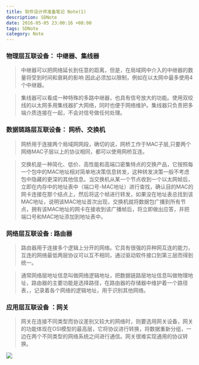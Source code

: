 ```yaml
---
title: 软件设计师准备笔记 Note(1)
description: SDNote
date: 2016-05-05 23:00:16 +08:00
tags: SDNote
category: Note
---
```




### 物理层互联设备： 中继器、集线器   

>中继器可以把网络延长到任意的距离，但是，在局域网中介入的中继器的数量将受到时间和衰耗的影响
因此必须加以限制，例如在以太网中最多使用4个中继器。

>集线器可以看成一种特殊的多路中继器，也具有信号放大的功能。使用双绞线的以太网多用集线器扩大网络，同时也便于网络维护。集线器只负责把多端介质连接在一起，不会对信号做任何处理。

### 数据链路层互联设备： 网桥、交换机

>网桥用于连接两个局域网网段，确切的说，网桥工作于MAC子层,只要两个网络MAC子层以上的协议相同，都可以使用网桥互连。

>交换机是一种简化、低价、高性能和高端口密集特点的交换产品，它按照每一个包中的MAC地址相对简单地决策信息转发，这种转发决策一般不考虑包中隐藏的更深的其他信息。当交换机从某一个节点收到一个以太网帧后，立即在内存中的地址表中（端口号-MAC地址）进行查找，确认目的MAC的网卡连接在那个结点上，然后将这个帧进行转发，如果没在地址表总找到该MAC地址，说明该MAC地址首次出现，交换机就将数据包广播到所有节点，拥有该MAC地址的网卡在接收到该广播帧后，将立即做出应答，并把端口号和MAC地址添加到地址表中。

### 网络层互联设备 : 路由器

>路由器用于连接多个逻辑上分开的网络。它具有很强的异种网互连的能力，互连的网络最低两层协议可以互不相同，通过驱动软件接口到第三层而得到统一。

>通常网络层地址信息叫做网络逻辑地址，把数据链路层地址信息叫做物理地址，路由器的主要功能是选择路径，在路由器的存储器中维护着一个路径表，，记录着各个网络的逻辑地址，用于识别其他网络。

### 应用层互联设备 ：网关

>网关在连接不同类型而协议差别又较大的网络时，则要选用网关设备，网关的功能体现在OSI模型的最高层，它将协议进行转换，将数据重新分组，一边在两个不同类型的网络系统之间进行通信。网关很难实现通用的协议转换。

![](https://raw.githubusercontent.com/huobingli/huobingli.github.io/master/img/every.jpg)
